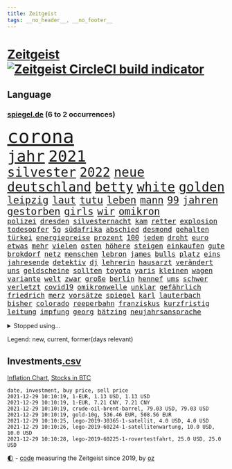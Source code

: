 ```yaml
---
title: Zeitgeist
tags: __no_header__, __no_footer__
---
```


# [Zeitgeist](https://oliz.io/zeitgeist/) [![Zeitgeist CircleCI build indicator](https://circleci.com/gh/ooz/zeitgeist.svg?style=shield)](https://circleci.com/gh/ooz/zeitgeist)

## Language

<h3><a href="https://www.spiegel.de" target="_blank">spiegel.de</a> (6 to 2 occurrences)</h3>
<p style="font-family:monospace">
<span style="font-size:32pt"><a href="news_links.html#corona" class="current">corona</a></span>
<br>
<span style="font-size:27pt"><a href="news_links.html#jahr" class="current">jahr</a></span>
<span style="font-size:27pt"><a href="news_links.html#2021" class="current">2021</a></span>
<br>
<span style="font-size:22pt"><a href="news_links.html#silvester" class="current">silvester</a></span>
<span style="font-size:22pt"><a href="news_links.html#2022" class="current">2022</a></span>
<span style="font-size:22pt"><a href="news_links.html#neue" class="current">neue</a></span>
<span style="font-size:22pt"><a href="news_links.html#deutschland" class="current">deutschland</a></span>
<span style="font-size:22pt"><a href="news_links.html#betty" class="new">betty</a></span>
<span style="font-size:22pt"><a href="news_links.html#white" class="current">white</a></span>
<span style="font-size:22pt"><a href="news_links.html#golden" class="current">golden</a></span>
<br>
<span style="font-size:17pt"><a href="news_links.html#leipzig" class="current">leipzig</a></span>
<span style="font-size:17pt"><a href="news_links.html#laut" class="current">laut</a></span>
<span style="font-size:17pt"><a href="news_links.html#tutu" class="new">tutu</a></span>
<span style="font-size:17pt"><a href="news_links.html#leben" class="current">leben</a></span>
<span style="font-size:17pt"><a href="news_links.html#mann" class="current">mann</a></span>
<span style="font-size:17pt"><a href="news_links.html#99" class="current">99</a></span>
<span style="font-size:17pt"><a href="news_links.html#jahren" class="current">jahren</a></span>
<span style="font-size:17pt"><a href="news_links.html#gestorben" class="current">gestorben</a></span>
<span style="font-size:17pt"><a href="news_links.html#girls" class="new">girls</a></span>
<span style="font-size:17pt"><a href="news_links.html#wir" class="current">wir</a></span>
<span style="font-size:17pt"><a href="news_links.html#omikron" class="current">omikron</a></span>
<br>
<span style="font-size:12pt"><a href="news_links.html#polizei" class="current">polizei</a></span>
<span style="font-size:12pt"><a href="news_links.html#dresden" class="current">dresden</a></span>
<span style="font-size:12pt"><a href="news_links.html#silvesternacht" class="current">silvesternacht</a></span>
<span style="font-size:12pt"><a href="news_links.html#kam" class="current">kam</a></span>
<span style="font-size:12pt"><a href="news_links.html#retter" class="current">retter</a></span>
<span style="font-size:12pt"><a href="news_links.html#explosion" class="current">explosion</a></span>
<span style="font-size:12pt"><a href="news_links.html#todesopfer" class="current">todesopfer</a></span>
<span style="font-size:12pt"><a href="news_links.html#5g" class="current">5g</a></span>
<span style="font-size:12pt"><a href="news_links.html#südafrika" class="current">südafrika</a></span>
<span style="font-size:12pt"><a href="news_links.html#abschied" class="current">abschied</a></span>
<span style="font-size:12pt"><a href="news_links.html#desmond" class="new">desmond</a></span>
<span style="font-size:12pt"><a href="news_links.html#gehalten" class="current">gehalten</a></span>
<span style="font-size:12pt"><a href="news_links.html#türkei" class="current">türkei</a></span>
<span style="font-size:12pt"><a href="news_links.html#energiepreise" class="current">energiepreise</a></span>
<span style="font-size:12pt"><a href="news_links.html#prozent" class="current">prozent</a></span>
<span style="font-size:12pt"><a href="news_links.html#100" class="current">100</a></span>
<span style="font-size:12pt"><a href="news_links.html#jedem" class="current">jedem</a></span>
<span style="font-size:12pt"><a href="news_links.html#droht" class="current">droht</a></span>
<span style="font-size:12pt"><a href="news_links.html#euro" class="current">euro</a></span>
<span style="font-size:12pt"><a href="news_links.html#etwas" class="current">etwas</a></span>
<span style="font-size:12pt"><a href="news_links.html#mehr" class="current">mehr</a></span>
<span style="font-size:12pt"><a href="news_links.html#vielen" class="current">vielen</a></span>
<span style="font-size:12pt"><a href="news_links.html#osten" class="current">osten</a></span>
<span style="font-size:12pt"><a href="news_links.html#höhere" class="current">höhere</a></span>
<span style="font-size:12pt"><a href="news_links.html#steigen" class="current">steigen</a></span>
<span style="font-size:12pt"><a href="news_links.html#einkaufen" class="current">einkaufen</a></span>
<span style="font-size:12pt"><a href="news_links.html#gute" class="current">gute</a></span>
<span style="font-size:12pt"><a href="news_links.html#brokdorf" class="new">brokdorf</a></span>
<span style="font-size:12pt"><a href="news_links.html#netz" class="current">netz</a></span>
<span style="font-size:12pt"><a href="news_links.html#menschen" class="current">menschen</a></span>
<span style="font-size:12pt"><a href="news_links.html#lebron" class="current">lebron</a></span>
<span style="font-size:12pt"><a href="news_links.html#james" class="current">james</a></span>
<span style="font-size:12pt"><a href="news_links.html#bulls" class="current">bulls</a></span>
<span style="font-size:12pt"><a href="news_links.html#platz" class="current">platz</a></span>
<span style="font-size:12pt"><a href="news_links.html#eins" class="current">eins</a></span>
<span style="font-size:12pt"><a href="news_links.html#jahresende" class="current">jahresende</a></span>
<span style="font-size:12pt"><a href="news_links.html#detektiv" class="new">detektiv</a></span>
<span style="font-size:12pt"><a href="news_links.html#dj" class="new">dj</a></span>
<span style="font-size:12pt"><a href="news_links.html#lehrerin" class="current">lehrerin</a></span>
<span style="font-size:12pt"><a href="news_links.html#hausarzt" class="new">hausarzt</a></span>
<span style="font-size:12pt"><a href="news_links.html#verändert" class="current">verändert</a></span>
<span style="font-size:12pt"><a href="news_links.html#uns" class="current">uns</a></span>
<span style="font-size:12pt"><a href="news_links.html#geldscheine" class="new">geldscheine</a></span>
<span style="font-size:12pt"><a href="news_links.html#sollten" class="current">sollten</a></span>
<span style="font-size:12pt"><a href="news_links.html#toyota" class="current">toyota</a></span>
<span style="font-size:12pt"><a href="news_links.html#yaris" class="new">yaris</a></span>
<span style="font-size:12pt"><a href="news_links.html#kleinen" class="current">kleinen</a></span>
<span style="font-size:12pt"><a href="news_links.html#wagen" class="current">wagen</a></span>
<span style="font-size:12pt"><a href="news_links.html#variante" class="current">variante</a></span>
<span style="font-size:12pt"><a href="news_links.html#welt" class="current">welt</a></span>
<span style="font-size:12pt"><a href="news_links.html#zwar" class="current">zwar</a></span>
<span style="font-size:12pt"><a href="news_links.html#große" class="current">große</a></span>
<span style="font-size:12pt"><a href="news_links.html#berlin" class="current">berlin</a></span>
<span style="font-size:12pt"><a href="news_links.html#hennef" class="new">hennef</a></span>
<span style="font-size:12pt"><a href="news_links.html#ums" class="current">ums</a></span>
<span style="font-size:12pt"><a href="news_links.html#schwer" class="current">schwer</a></span>
<span style="font-size:12pt"><a href="news_links.html#verletzt" class="current">verletzt</a></span>
<span style="font-size:12pt"><a href="news_links.html#covid19" class="current">covid19</a></span>
<span style="font-size:12pt"><a href="news_links.html#omikronwelle" class="current">omikronwelle</a></span>
<span style="font-size:12pt"><a href="news_links.html#unklar" class="current">unklar</a></span>
<span style="font-size:12pt"><a href="news_links.html#gefährlich" class="current">gefährlich</a></span>
<span style="font-size:12pt"><a href="news_links.html#friedrich" class="current">friedrich</a></span>
<span style="font-size:12pt"><a href="news_links.html#merz" class="current">merz</a></span>
<span style="font-size:12pt"><a href="news_links.html#vorsätze" class="new">vorsätze</a></span>
<span style="font-size:12pt"><a href="news_links.html#spiegel" class="current">spiegel</a></span>
<span style="font-size:12pt"><a href="news_links.html#karl" class="current">karl</a></span>
<span style="font-size:12pt"><a href="news_links.html#lauterbach" class="current">lauterbach</a></span>
<span style="font-size:12pt"><a href="news_links.html#bisher" class="current">bisher</a></span>
<span style="font-size:12pt"><a href="news_links.html#colorado" class="current">colorado</a></span>
<span style="font-size:12pt"><a href="news_links.html#reeperbahn" class="new">reeperbahn</a></span>
<span style="font-size:12pt"><a href="news_links.html#franziskus" class="current">franziskus</a></span>
<span style="font-size:12pt"><a href="news_links.html#kurzfristig" class="current">kurzfristig</a></span>
<span style="font-size:12pt"><a href="news_links.html#leitung" class="current">leitung</a></span>
<span style="font-size:12pt"><a href="news_links.html#impfung" class="current">impfung</a></span>
<span style="font-size:12pt"><a href="news_links.html#georg" class="current">georg</a></span>
<span style="font-size:12pt"><a href="news_links.html#bätzing" class="new">bätzing</a></span>
<span style="font-size:12pt"><a href="news_links.html#neujahrsansprache" class="new">neujahrsansprache</a></span>
</p>
<details>
<summary>Stopped using...</summary>
<p class="former" style="font-size:12pt">
positionen(437) trumps(437) 39(436) coronalockdown(436) diskussion(436) juventus(436) microsoft(436) rad(436) schwarzen(436) turin(436) usaußenminister(436) zentrale(436) 5(435) erntet(435) frankfurter(435) richten(435) sparen(435) angriffen(434) bekannten(434) fenster(434) gefährden(434) geschaffen(434) internationaler(434) kandidatin(434) razzia(434) ärmere(434) autohersteller(433) bedrohung(433) beeinflussen(433) beschwerde(433) diesel(433) eingeschränkt(433) gerüchte(433) heiko(433) hinweisen(433) lady(433) nazis(433) schrieb(433) sicherheitsbehörden(433) sofort(433) versorgt(433) weltkrieg(433) wen(433) führende(432) gedacht(432) haseloff(432) lager(432) locker(432) neuem(432) usbürger(432) vorschläge(432) weitergehen(432) amsterdam(431) anspruch(431) eindruck(431) einstieg(431) fortschritt(431) fuß(431) gegenseitig(431) kapitän(431) leere(431) lionel(431) melanie(431) negativ(431) statement(431) versehentlich(431) angeordnet(430) drehen(430) eskalation(430) krankenhäusern(430) psg(430) schröder(430) schwedische(430) unbekannten(430) zahlung(430) überzeugen(430) anerkennung(429) durchsetzen(429) figuren(429) hollywood(429) londoner(429) märz(429) noten(429) partner(429) publikum(429) sachsenanhalt(429) schwierigkeiten(429) tourismus(429) welchem(429) arbeiter(428) brücke(428) ecuador(428) eintracht(428) einzelnen(428) ford(428) geduld(428) gleichberechtigung(428) jüngeren(428) nationen(428) rat(428) rechts(428) ringt(428) schwarzer(428) sibirien(428) sperre(428) untersuchungshaft(428) vereinten(428) verpassen(428) verwendet(428) wald(428) weltweite(428) zeuge(428) alex(427) aussicht(427) bewährung(427) bildung(427) black(427) fanexperten(427) hauses(427) karriereberaterin(427) kompliziert(427) kräftig(427) main(427) marcel(427) namens(427) nürnberg(427) politisch(427) reiche(427) revolution(427) seehofer(427) spekulationen(427) tests(427) tippen(427) unerwartet(427) verlangen(427) verschiebt(427) wehrte(427) zoo(427) äußerst(427) überschattet(427) anwälte(426) benzin(426) breit(426) ersetzen(426) figur(426) ifoindex(426) langsam(426) metern(426) rostock(426) usschauspielerin(426) verlängern(426) 52(425) gereist(425) impfbereitschaft(425) michelle(425) mutige(425) paderborn(425) radfahrer(425) steuert(425) verbrechen(425) 32(424) 33(424) besseren(424) besucher(424) endspiel(424) engagement(424) priester(424) sensation(424) anlass(423) europäer(423) förderung(423) behinderung(422) bekämpft(422) moskaus(422) neustart(422) verschwiegen(422) ausgerufen(421) eigentümer(421) karte(421) kultur(421) menschenleben(421) modell(421) optimistisch(421) regierungspartei(421) rollen(421) studieren(421) tauchen(421) anja(420) aufgetreten(420) automobilgeschichte(420) begeisterten(420) belege(420) kranke(420) löste(420) risiken(420) vorstellen(420) 29(419) erlitt(419) frachter(419) goldenen(419) herrschen(419) kilometern(419) nordirland(419) patient(419) skepsis(419) spotify(419) datenanalyse(418) jerusalem(418) schmerzen(418) sportlich(418) torhüter(418) braunschweig(417) form(417) aktivistin(416) befeuern(416) küstenwache(416) lernt(416) reichsten(416) bushido(415) eklat(415) tatverdächtigen(415) 81(414) ministerium(414) zurückgegangen(414) alice(413) erderwärmung(413) finanzierung(413) griechische(413) prognosen(413) störung(413) nationalteam(412) dir(411) matthew(411) monats(411) wünsche(411) defensive(410) klarer(410) stiegen(410) träume(410) unzählige(410) zuschauern(410) amerikas(409) behalten(409) konsum(409) le(409) coronaschutz(408) migration(408) wirtschaftswachstum(408) niedrigere(407) rasen(407) nasa(406) aufgetaucht(405) rechtsstreit(405) falscher(404) platzverweis(404) popstar(404) saintgermain(404) landung(403) läden(403) psychisch(403) sichert(403) ausrüstung(402) drin(402) hilfen(402) verfassungswidrig(402) beauftragt(401) erstickt(401) ball(400) chats(400) verheerend(400) sinkende(399) umfragewerte(399) doping(398) favorit(398) verfassungsgericht(398) schützt(397) neymar(396) ungeklärt(395) angezeigt(394) bangen(394) riesiges(394) startete(394) jones(393) schätzen(393) türen(391) abermals(390) sammelte(390) ursprünglich(390) geht's(388) wiedergewählt(388) strategisch(387) verhinderte(387) beobachtung(386) verpasste(386) lebensgefährlich(385) normalerweise(385) vorgenommen(385) entspannt(384) kontert(383) teuren(383) björn(382) bbc(381) empfangen(380) erreger(380) kanadas(380) verpflichten(380) weidel(380) annäherung(379) aktive(378) voraussichtlich(377) coronafolgen(375) nationalsozialismus(375) antony(373) betrieben(373) blinken(373) kehren(371) rache(371) versicherer(370) höcke(369) renommierten(369) strukturen(369) empfinden(368) heimsieg(367) aggressiv(366) trugen(365) darmstadt(364) abgabe(363) ärmelkanal(362) theoretisch(361) aufheben(358) biontech/pfizer(357) eingetroffen(354) berührt(353) sachen(353) badenwürttembergischen(350) befunden(350) katzen(349) berühmtes(347) ereignet(341) kopfverletzungen(341) entgehen(329) kreuzung(327) 95(323) tübinger(322) geheimen(319) flächendeckend(315) afrikanische(310) unwahrscheinlich(307) bundesweiten(304) potenziell(302) behindern(301) belästigt(301) california(301) bewerben(299) stören(297) 53jähriger(294) ausländer(290) direkten(290) neuanfang(289) 20jährige(288) beunruhigt(288) j(288) kryptowährungen(288) schätzungen(286) finanziellen(284) worüber(283) notstand(281) urteile(279) freigabe(278) konzerte(278) krimi(278) objekte(278) kriege(277) todesursache(277) missbrauchsvorwürfen(276) wildnis(276) angefahren(272) gregor(267) strecken(267) abgewehrt(266) nationaler(265) bargeld(261) geschützte(261) nordwesten(261) realistisch(260) lacht(259) tvinterview(259) bildzeitung(258) provider(258) prozessauftakt(252) scharfen(245) berechtigt(243) gelitten(239) kühl(239) airline(236) erwachsen(233) zufriedener(233) erschüttern(232) financial(232) lebensgefährliche(229) jubel(220) spritzen(219) bka(217) machtoptionen(217) raumfahrt(215) 2045(213) ausgewählt(207) jugendärzte(205) schnellstmöglich(205) genossen(203) autofahrern(202) ängste(202) hardliner(201) ticket(199) plastik(198) dorthin(194) einwanderer(194) gekentert(191) bezeichnen(190) lago(190) maggiore(190) karim(189) berchtesgaden(188) 01(186) 47jähriger(186) umfang(186) fünfjähriger(184) kinderimpfung(184) unschuldig(183) benzinpreise(182) transfers(182) befragung(179) lokal(178) träumt(178) 86(177) aggressiver(177) jamaika(177) knochen(176) 23jähriger(175) erhöhte(175) mangelnden(174) sechzigerjahre(174) tragweite(174) britischem(173) stehe(173) beihilfe(172) versichert(172) brannte(171) hebel(171) hunderttausenden(171) jon(171) sichere(171) alzheimer(170) anführer(170) anpassen(170) regenfälle(170) ähnliches(170) merkwürdigen(169) ansprechen(168) forscherteam(168) ramos(167) entstehung(164) befassen(163) altenberger(162) atomgespräche(162) millionenentschädigung(162) irre(161) fratzscher(160) geldwäsche(160) 9(159) akademie(159) auslaufen(159) süddeutschland(159) wissenschaften(159) 160(158) coronafall(158) dick(158) diwchef(158) düster(158) vierter(158) hindukusch(157) heiraten(156) stufen(156) heim(155) partnerschaft(155) mächtigen(154) batterien(153) karlsruher(153) vormundschaft(152) fashion(151) sperrung(151) sprunghaft(151) roter(150) vermeintlicher(150) tugenden(149) überdosis(149) 25jähriger(147) kürzen(147) strikten(147) verteidigungsminister(147) häufigsten(146) unterzogen(146) aufzubauen(144) evakuierung(144) beatles(143) las(143) vegas(143) abschiebungen(142) leistete(142) lieferengpässen(142) oberbayern(142) kreißsaal(140) nbastar(140) schutzmaßnahmen(140) observatorium(139) theorien(138) charlottesville(137) impfzahlen(137) nothilfe(137) raser(137) hochwasser(136) hochwasserkatastrophe(136) komfort(136) 210(135) aufruhr(135) selfie(135) technischen(134) dfbfrauen(133) karrierecoach(133) maurer(132) zerstörten(132) fluten(131) kulisse(131) schwerelosigkeit(131) ernannt(129) halbleiter(129) kohl(129) archäologen(128) kollision(128) afghanen(127) freedom(127) lautete(127) norwegischen(126) wiederaufbau(125) 240(124) schwach(124) abzugeben(123) bezogen(123) eindeutigen(123) preisanstieg(123) boxer(122) legalisieren(122) marathon(122) rückkehrer(122) entthront(121) nbaprofi(121) leidenschaft(120) sprint(120) usnotenbank(120) 2004(119) erkunden(119) fußgänger(119) ali(118) hörte(117) notlage(117) stellvertreter(117) vorfahrt(116) binden(115) gouverneurs(115) geschwommen(114) kristina(114) manhattan(114) münzen(114) bereitete(113) haushaltshilfe(113) überschreiten(113) aufkommen(112) epidemische(112) ertranken(112) früherem(112) konten(112) note(112) vermietet(112) mordermittlungen(111) vergisst(111) taugen(110) angestellt(109) gedränge(109) morawiecki(109) coronatoten(108) fiskus(108) funktionen(108) magdalena(108) privilegien(108) weggefährten(108) wissing(108) adidas(107) hochdruck(107) tankstellen(107) zurückziehen(107) grünenfraktionschefin(106) hessens(106) iaea(106) tierwelt(106) devise(105) fanexpertinnen(105) materialengpässen(105) applaus(104) exmann(104) staatsangehörigkeit(104) stehlen(104) astronaut(103) saisonauftakt(103) stipendium(103) zorn(103) stone(101) topf(101) flüchtlingsdrama(100) kommunisten(100) verletzungspause(100) kooperieren(99) resistenter(99) töteten(99) illegaler(98) involviert(98) landsleuten(98) plänen(98) skelette(98) gerichtsentscheidung(97) verstärkung(97) abgerechnet(96) bestätigte(96) fifa(96) gadgets(96) architekten(95) jerome(95) powell(95) aufgegriffen(94) migrationspolitik(94) spektakulärer(94) längsten(93) messungen(93) hingerichtet(92) sandberg(92) gewandt(91) gewerkschaften(91) verknüpft(91) wittert(91) eingekauft(90) härtester(90) angels(89) eindeutig(89) hells(89) urteilt(89) zuständen(89) angehören(88) denise(88) gysi(88) missouri(88) mobility(88) stewart(88) wmqualifikation(88) 22jährige(87) ausreisen(87) erheblicher(87) kinderarzt(87) lichter(87) notenbankchef(87) pharmakonzern(87) schau(87) bayerischer(86) breuer(86) defekte(86) dringen(86) erneuerbarer(86) handhabe(86) heavymetalband(86) pannenserie(86) türkisches(86) abnehmen(85) einzuschätzen(85) fachzeitschriften(85) opioidkrise(85) arktis(84) benachbarten(84) bündnisses(84) gelobt(84) katastrophalen(84) kurssturz(84) verbliebenen(84) abschwächung(83) gedrückt(83) hofften(83) inmitten(83) tvduell(83) umgangs(83) verhörthriller(83) virginia(83) biontechgründer(82) eumitteln(82) freigeben(82) miete(82) nackte(82) rockergruppe(82) schädliche(82) sennheiser(82) umkrempeln(82) 52jährigen(81) elektrisiert(81) geschäftsrisiko(81) klingel(81) lübecker(81) rosenheim(81) werten(81) freiem(80) pflichtspielniederlagen(80) teamchef(80) verfrühstückt(80) überdeckt(80) 3100(79) erwecken(79) rotgrüne(79) tvdebatte(79) aids(78) championsleaguespiel(78) gesteuert(78) gordon(78) pfad(78) cyberangriffe(77) eingefangen(77) lauschte(77) wiesen(77) wirt(77) augenhöhe(76) kaufmann(75) sound(75) fracht(74) geladen(74) mäzen(74) schwedens(74) sorgerecht(74) wiederzubeleben(74) betreten(73) bruchlandung(73) csuvorsitzenden(73) populistisch(72) trieben(72) ubooten(72) verstärkte(72) drucker(71) kapstadt(71) lea(71) menschlicher(71) zukommen(71) anhören(70) fälschung(70) gaskrise(70) günes(70) hanna(70) orbit(70) pausieren(70) samstagabend(70) abhängen(69) aufgebracht(69) befragen(69) flüchtlingscamps(69) kohlrichter(69) maike(69) tatverdächtigem(69) ubootdeal(69) zuschlagen(69) übertragung(69) engagieren(68) floss(68) johannesburg(68) kulturpolitik(68) märkte(68) stagnieren(68) 1975(67) auftritten(67) ausbauen(67) begünstigt(67) elch(67) euparlamentarier(67) heimatländer(67) trickst(67) tristesse(67) zäune(67) energiekosten(66) heikle(66) oppositionsparteien(66) schüller(66) tiefer(66) amtskollegen(65) genügen(65) geplatztem(65) scheinheiligkeit(65) bahnmitarbeiter(64) gazprom(64) heinrich(64) kritisierten(64) radsportstar(64) schlepper(64) vortrag(64) blättert(63) finanzministerin(63) schlafende(63) ungeimpfter(63) bestellen(62) höhle(62) lissabon(62) unauffällig(62) arbeitslosen(61) aussichten(61) coronakontrollen(61) gaspreise(61) großprojekt(61) illegalem(61) traurigkeit(61) usjustiz(61) cduvorsitzenden(60) charge(60) entwickler(60) geblitzt(60) gelebt(60) kindesmissbrauchs(60) streitthema(60) allermeisten(59) eidinger(59) erwartung(59) kinderklinik(59) klubführung(59) kurbelt(59) lockerung(59) spürbare(59) unsicherheiten(59) gleichermaßen(58) gratuliert(58) neugeborenes(58) spiegelrecherchen(58) beurteilt(57) kai(57) laughing(57) schleuser(57) witze(57) alarmieren(56) erwärmung(56) fördergelder(56) matthäus(56) meeresgrund(56) einschüchtern(55) losgehen(55) notfallzulassung(55) papers(55) schalteten(55) stattgefunden(55) theologe(55) todesfolge(55) warburg(55) zahnarzt(55) 3ddruck(54) frischen(54) gedrängt(54) hüten(54) kissen(54) price(54) rennens(54) 2700(53) gebilligt(53) kyle(53) verdichef(53) 1970(52) freundlich(52) hausdurchsuchungen(52) ranghoher(52) sommerhaus(52) unvollendet(52) adele(51) ansturm(51) attentate(51) entwicklungsländern(51) künstlerinnen(51) regierungsarbeit(51) immobilienkonzernen(50) spürbar(50) weizen(50) wirksam(50) dzienus(49) frances(49) osteuropa(49) regierungskrise(49) sachsenanhalts(49) sarahlee(49) sprecherin(49) tatverdächtiger(49) timon(49) bewerten(48) geschnappt(48) hinweisgeber(48) kompass(48) kompromissbereit(48) vereinbart(48) verschlechtern(48) angehoben(47) blamiert(47) minderheitsregierung(47) opel(47) parteivorstand(47) perspektive(47) raumsonde(47) rückweg(47) spe(47) stellantis(47) hartmut(46) sockel(46) verdreifacht(46) chefposten(45) hiv(45) legalisierung(45) zugefügt(45) 59jähriger(43) hinrichtung(43) hochseewindparks(43) lädt(43) pannenstart(43) privates(43) abschlussbericht(42) aufeinandertreffen(42) betrüger(42) czaja(42) eon(42) impfstoffhersteller(42) lindenstraße(42) marion(42) rosenthal(42) rugby(42) unheilbar(42) wichtigster(42) wohnten(42) benutzt(41) doppel(41) ehrgeizige(41) gründeten(41) mitschuld(41) mutterkonzern(41) regierungspartner(41) asteroiden(40) drogenpolitik(40) kräftigen(40) ops(40) wonach(40) zoos(40) abgehoben(39) abschiedstour(39) anfangen(39) enes(39) feind(39) heime(39) kanter(39) kriegen(39) klimaexperten(38) landesärztekammer(38) nachkriegszeit(38) ratgeber(38) schwört(38) chefredakteur(37) coronamedikaments(37) generalstaatsanwalt(37) linnemann(37) molnupiravir(37) palace(37) wasseroberfläche(37) bestehende(36) chip(36) eignet(36) fegte(36) springerchef(36) symbole(36) benzema(35) besorgen(35) brandenburgs(35) ecuadors(35) eitan(35) inhaftiert(35) landeswährung(35) methode(35) plazenta(35) rheinderby(35) schlagartig(35) seilbahnabsturz(35) seilbahnunglück(35) verschwundenen(35) geldflut(34) sandhausen(34) sexvideoaffäre(34) trophäen(34) generationen(33) landeschef(33) merck(33) rechtspopulisten(33) geduldig(32) atomwaffenfähige(31) ausgeben(31) befördert(31) duft(31) fischerboot(31) freiburger(31) glühende(31) karibik(31) außenpolitische(30) eröffnete(30) frisst(30) impfskeptikerin(30) importpreise(30) kürzer(30) lettland(30) pflegerin(30) skeptischer(30) statuen(30) ubahn(30) bundeskriminalamt(29) getrennte(29) pazifikküste(29) vorstellt(29) wille(29) houston(28) putzen(28) regierungswechsel(28) videoassistenten(28) wirklichkeit(28) abgesagte(27) amerikanischer(27) ausblieb(27) benfica(27) wehmut(27) belogen(26) finanzen(26) ketten(26) schusswaffen(26) staatsstreich(26) weckruf(26) zwölfjährige(26) befreite(25) gaga(25) gegentore(25) genügte(25) gesundheitssystem(25) großflächig(25) gucci(25) interaktive(25) rettungseinsatz(25) weiterspielen(25) geringer(24) havre(24) längeren(24) symbolfigur(24) vermeidbar(24) ausverkauft(23) kaputtgegangen(23) randalierer(23) überfälle(23) 3gpflicht(22) aggression(22) erfüllung(22) gewaltsamen(22) spdchefin(22) calais(21) hausärzte(21) stroh(21) tatortvote(21) tennisspielerin(21) terence(21) französin(20) stipendien(20) woanders(20) asteroidenmond(19) coronagesetz(19) impfstoffs(19) kollisionskurs(19) abtrünnigen(18) andersson(18) bahnbrechende(18) handschrift(18) kalt(18) legalen(18) zhan(18) zhang(18) 12jährige(17) ausschluss(17) einfacher(17) luftverkehr(17) versicherung(17) buhlen(16) coronachaos(16) energiekonzern(16) gunnar(16) harsch(16) reduzierung(16) schwindel(16) solskjær(16) sportlichen(16) tories(16) erbil(15) flüchtlingspolitik(15) löfven(15) vierteljahrhundert(15) weltraumschrott(15) wissenschaftlern(15) annamaria(14) entsteht(14) ferchichi(14) fliegende(14) kantersieg(14) tauschen(14) ussanktionen(14) zukünftigen(14) coronaberichterstattung(13) versteht(13) zukommt(13) apotheker(12) attraktiver(12) deckelung(12) interessengruppen(12) kenosha(12) luftfilter(12) ozean(12) tröstet(12) vergangenes(12) auseinandersetzungen(11) auslandsreise(11) belavia(11) kontakten(11) polizeigewerkschaft(11) präsent(11) recycling(11) tonfall(11) verteuerung(11)
</p>
</details>
<p>Legend: <span class="new">new</span>, <span class="current">current</span>, <span class="former">former(days relevant)</span></p>

## Investments[.csv](investments.csv)

[Inflation Chart](https://inflationchart.com),
[Stocks in BTC](https://stonksinbtc.xyz/)

```
date, investment, buy price, sell price
2021-12-29 10:10:19, 1-EUR, 1.13 USD, 1.13 USD
2021-12-29 10:10:19, 1-EUR, 7.21 CNY, 7.21 CNY
2021-12-29 10:10:19, crude-oil-brent-barrel, 79.03 USD, 79.03 USD
2021-12-29 10:10:19, gold-10g, 536.46 EUR, 508.56 EUR
2021-12-29 10:10:25, lego-2019-30365-1-satellit, 4.0 USD, 4.0 USD
2021-12-29 10:10:26, lego-2019-60224-1-satellitenwartung, 10.0 USD, 10.0 USD
2021-12-29 10:10:28, lego-2019-60225-1-rovertestfahrt, 25.0 USD, 25.0 USD
```

<footer>
<a href="javascript:toggleTheme()" class="nav">🌓</a>
- <a href="https://github.com/ooz/zeitgeist">code</a> measuring the Zeitgeist since 2019, by <a href="https://oliz.io">oz</a>
</footer>
